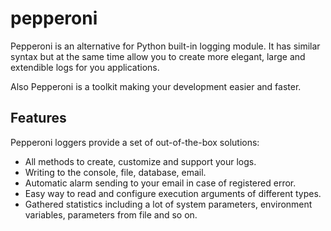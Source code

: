 # pepperoni

Pepperoni is an alternative for Python built-in logging module.
It has similar syntax but at the same time allow you to create more elegant,
large and extendible logs for you applications.

Also Pepperoni is a toolkit making your development easier and faster.

## Features
Pepperoni loggers provide a set of out-of-the-box solutions:
- All methods to create, customize and support your logs.
- Writing to the console, file, database, email.
- Automatic alarm sending to your email in case of registered error.
- Easy way to read and configure execution arguments of different types.
- Gathered statistics including a lot of system parameters, environment
  variables, parameters from file and so on.
